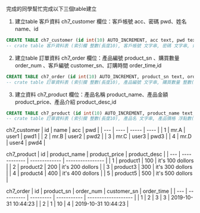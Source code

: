 

完成的同學幫忙完成以下三個table建立

1. 建立table 客戶資料 ch7_customer
    欄位：客戶帳號 acc、密碼 pwd、姓名 name、id
```sql
CREATE TABLE ch7_customer (id int(10) AUTO_INCREMENT, acc text, pwd text, name text, PRIMARY KEY(id));
-- crate table 客戶資料表 (索引欄 整數(長度10), 客戶帳號 文字串, 密碼 文字串, 姓名 文字串, primary key(索引值));
```

2. 建立table 訂單資料 ch7_order
    欄位：產品編號 product_sn 、購買數量 order_num 、客戶編號 customer_sn、訂購時間 order_time,id
```sql
CREATE TABLE ch7_order (id int(10) AUTO_INCREMENT, product_sn text, order_num int(10), customer_sn text, order_time DATETIME, PRIMARY KEY(id));
-- crate table 訂單資料表 (索引攔 整數(長度10), 產品編號 文字串, 購買數量 整數(長度10), 客戶編號 文字串, 訂單時間 日時, primary key(索引值));
```
    
3. 建立資料 ch7_product
    欄位：產品名稱 product_name、產品金額 product_price、產品介紹 product_desc,id
```sql
CREATE TABLE ch7_product (id int(10) AUTO_INCREMENT, product_name text, product_price int(10), product_desc text, PRIMARY KEY(id));
-- crate table 訂單資料表 (索引攔 整數(長度10), 產品名 文字串, 產品價格 浮點數(長度10,小數點2), 產品介紹 文字串, primary key(索引值));
```


ch7_customer
| id  | name | acc   | pwd  |
| --- | ---- | ----- | ---- |
| 1   | mr.A | user1 | pwd1 |
| 2   | mr.B | user2 | pwd2 |
| 3   | mr.C | user3 | pwd3 |
| 4   | mr.D | user4 | pwd4 |

ch7_product
| id  | product_name | product_price | product_desc     |
| --- | ------------ | ------------- | ---------------- |
| 1   | product1     | 100           | it's 100 dollors |
| 2   | product2     | 200           | it's 200 dollors |
| 3   | product3     | 300           | it's 300 dollors |
| 4   | product4     | 400           | it's 400 dollors |
| 5   | product5     | 500           | it's 500 dollors |

ch7_order
| id  | product_sn | order_num | customer_sn | order_time          |
| --- | ---------- | --------- | ----------- | ------------------- |
| 1   | 2          | 3         | 3           | 2019-10-31 10:44:23 |
| 2   | 1          | 10        | 4           | 2019-10-31 10:44:23 |